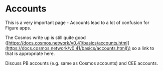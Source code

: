 # Accounts

This is a very important page - Accounts lead to a lot of confusion for Figure apps.

The Cosmos write up is still quite good \([https://docs.cosmos.network/v0.41/basics/accounts.html](https://docs.cosmos.network/v0.41/basics/accounts.html)\) so a link to that is appropriate here.

Discuss PB accounts \(e.g. same as Cosmos accounts\) and CEE accounts.

